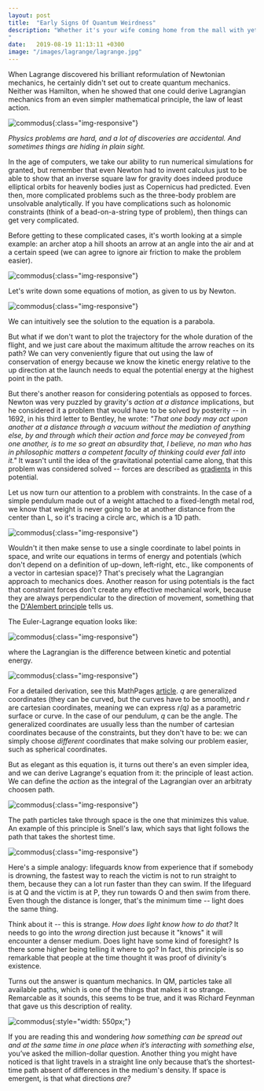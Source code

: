 ```yaml
---
layout: post
title:  "Early Signs Of Quantum Weirdness"
description: "Whether it's your wife coming home from the mall with yet another bag that she doesn't need, but she bought it *because it was on sale*, a coworker snapping at you because he had a bad day, or a road rage incident that ended in legal repercussions, human behavior shows no shortage of irrationality and I'm sure you've been left scratching your head on more than one occasion...
"
date:   2019-08-19 11:13:11 +0300
image: "/images/lagrange/lagrange.jpg"
---
```

When Lagrange discovered his brilliant reformulation of Newtonian mechanics, he certainly didn't set out to create quantum mechanics. Neither was Hamilton, when he showed that one could derive Lagrangian mechanics from an even simpler mathematical principle, the law of least action.

![commodus](/images/lagrange/lagrange.jpg){:class="img-responsive"}

*Physics problems are hard, and a lot of discoveries are accidental. And sometimes things are hiding in plain sight.*

In the age of computers, we take our ability to run numerical simulations for granted, but remember that even Newton had to invent calculus just to be able to show that an inverse square law for gravity does indeed produce elliptical orbits for heavenly bodies just as Copernicus had predicted. Even then, more complicated problems such as the three-body problem are unsolvable analytically. If you have complications such as holonomic constraints (think of a bead-on-a-string type of problem), then things can get very complicated. 

Before getting to these complicated cases, it's worth looking at a simple example: an archer atop a hill shoots an arrow at an angle into the air and at a certain speed (we can agree to ignore air friction to make the problem easier). 

![commodus](/images/lagrange/problem-newton.svg){:class="img-responsive"}

Let's write down some equations of motion, as given to us by Newton.

![commodus](/images/lagrange/newton.svg){:class="img-responsive"}

We can intuitively see the solution to the equation is a parabola. 

But what if we don't want to plot the trajectory for the whole duration of the flight, and we just care about the maximum altitude the arrow reaches on its path? We can very conveniently figure that out using the law of conservation of energy because we know the kinetic energy relative to the up direction at the launch needs to equal the potential energy at the highest point in the path. 

But there's another reason for considering potentials as opposed to forces. Newton was very puzzled by gravity's *action at a distance* implications, but he considered it a problem that would have to be solved by posterity -- in 1692, in his third letter to Bentley, he wrote: *"That one body may act upon another at a distance through a vacuum without the mediation of anything else, by and through which their action and force may be conveyed from one another, is to me so great an absurdity that, I believe, no man who has in philosophic matters a competent faculty of thinking could ever fall into it."* It wasn't until the idea of the gravitational potential came along, that this problem was considered solved -- forces are described as [gradients](https://en.wikipedia.org/wiki/Gradient) in this potential.

Let us now turn our attention to a problem with constraints. In the case of a simple pendulum made out of a weight attached to a fixed-length metal rod, we know that weight is never going to be at another distance from the center than L, so it's tracing a circle arc, which is a 1D path. 

![commodus](/images/lagrange/pendulum.svg){:class="img-responsive"}

Wouldn't it then make sense to use a single coordinate to label points in space, and write our equations in terms of energy and potentials (which don't depend on a definition of up-down, left-right, etc., like components of a vector in cartesian space)? That's precisely what the Lagrangian approach to mechanics does. Another reason for using potentials is the fact that constraint forces don't create any effective mechanical work, because they are always perpendicular to the direction of movement, something that the [D'Alembert principle](https://en.wikipedia.org/wiki/D%27Alembert%27s_principle) tells us.

The Euler-Lagrange equation looks like:

![commodus](/images/lagrange/euler-lagrange.svg){:class="img-responsive"}

where the Lagrangian is the difference between kinetic and potential energy. 

![commodus](/images/lagrange/langrangian-diff.svg){:class="img-responsive"}

For a detailed derivation, see this MathPages [article](https://www.mathpages.com/home/kmath523/kmath523.htm). *q* are generalized coordinates (they can be curved, but the curves have to be smooth), and *r* are cartesian coordinates, meaning we can express *r(q)* as a parametric surface or curve. In the case of our pendulum, *q* can be the angle. The generalized coordinates are usually less than the number of cartesian coordinates because of the constraints, but they don't have to be: we can simply choose *different* coordinates that make solving our problem easier, such as spherical coordinates.

But as elegant as this equation is, it turns out there's an even simpler idea, and we can derive Lagrange's equation from it: the principle of least action. We can define the *action* as the integral of the Lagrangian over an arbitraty choosen path. 

![commodus](/images/lagrange/action.svg){:class="img-responsive"}

The path particles take through space is the one that minimizes this value. An example of this principle is Snell's law, which says that light follows the path that takes the shortest time.

![commodus](/images/lagrange/snell2.svg){:class="img-responsive"}

Here's a simple analogy: lifeguards know from experience that if somebody is drowning, the fastest way to reach the victim is not to run straight to them, because they can a lot run faster than they can swim. If the lifeguard is at Q and the victim is at P, they run towards O and then swim from there. Even though the distance is longer, that's the minimum time -- light does the same thing. 

Think about it -- this is strange. *How does light know how to do that?* It needs to go into the *wrong* direction just because it "knows" it will encounter a denser medium. Does light have some kind of foresight? Is there some higher being telling it where to go? In fact, this principle is so remarkable that people at the time thought it was proof of divinity's existence.

Turns out the answer is quantum mechanics. In QM, particles take all available paths, which is one of the things that makes it so strange. Remarcable as it sounds, this seems to be true, and it was Richard Feynman that gave us this description of reality.

![commodus](/images/lagrange/least-action.svg){:style="width: 550px;"}

If you are reading this and wondering *how something can be spread out and at the same time in one place when it’s interacting with something else*, you’ve asked the million-dollar question. Another thing you might have noticed is that light travels in a straight line only because that’s the shortest-time path absent of differences in the medium's density. If space is emergent, is that what directions *are?*

